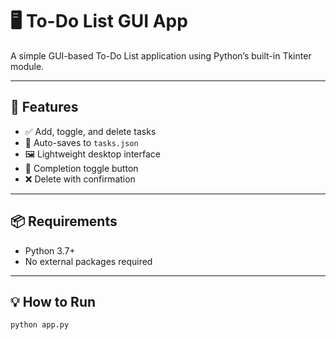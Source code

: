# 🖥️ To-Do List GUI App

A simple GUI-based To-Do List application using Python’s built-in Tkinter module.

---

## 🚀 Features

- ✅ Add, toggle, and delete tasks
- 💾 Auto-saves to `tasks.json`
- 🖼️ Lightweight desktop interface
- 🔄 Completion toggle button
- ❌ Delete with confirmation

---

## 📦 Requirements

- Python 3.7+
- No external packages required

---

## 💡 How to Run

```bash
python app.py
